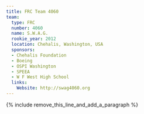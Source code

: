 ```yaml
---
title: FRC Team 4060
team:
  type: FRC
  number: 4060
  name: S.W.A.G.
  rookie_year: 2012
  location: Chehalis, Washington, USA
  sponsors:
  - Chehalis Foundation
  - Boeing
  - OSPI Washington
  - SPEEA
  - W F West High School
  links:
    Website: http://swag4060.org
---
```


{% include remove_this_line_and_add_a_paragraph %}